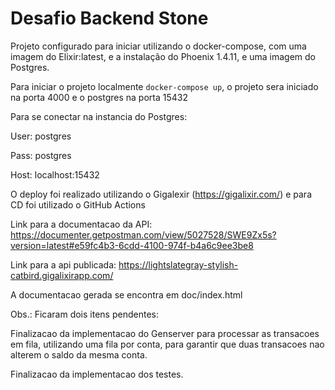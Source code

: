 # Desafio Backend Stone


Projeto configurado para iniciar utilizando o docker-compose, com uma imagem do Elixir:latest, e a instalação do Phoenix 1.4.11, e uma imagem do Postgres.

Para iniciar o projeto localmente `docker-compose up`, o projeto sera iniciado na porta 4000 e o postgres na porta 15432

Para se conectar na instancia do Postgres:

User: postgres

Pass: postgres

Host: localhost:15432

O deploy foi realizado utilizando o Gigalexir (https://gigalixir.com/) e para CD foi utilizado o GitHub Actions

Link para a documentacao da API: https://documenter.getpostman.com/view/5027528/SWE9Zx5s?version=latest#e59fc4b3-6cdd-4100-974f-b4a6c9ee3be8

Link para a api publicada: https://lightslategray-stylish-catbird.gigalixirapp.com/

A documentacao gerada se encontra em doc/index.html

Obs.:
Ficaram dois itens pendentes:

Finalizacao da implementacao do Genserver para processar as transacoes em fila, utilizando uma fila por conta, para garantir que duas transacoes nao alterem o saldo da mesma conta.

Finalizacao da implementacao dos testes.

